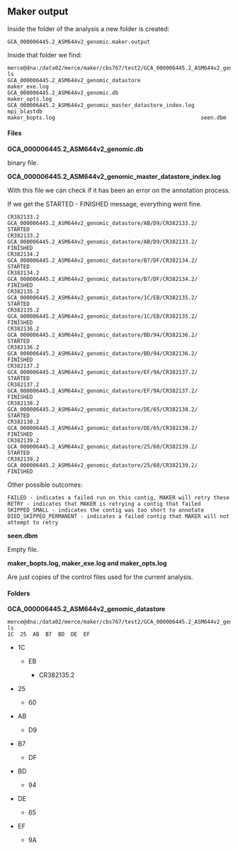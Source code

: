 ## Maker output

Inside the folder of the analysis a new folder is created:

```
GCA_000006445.2_ASM644v2_genomic.maker.output
```

Inside that folder we find:

```
merce@dna:/data02/merce/maker/cbs767/test2/GCA_000006445.2_ASM644v2_genomic.maker.output$ ls
GCA_000006445.2_ASM644v2_genomic_datastore                   maker_exe.log
GCA_000006445.2_ASM644v2_genomic.db                          maker_opts.log
GCA_000006445.2_ASM644v2_genomic_master_datastore_index.log  mpi_blastdb
maker_bopts.log                                              seen.dbm
```

#### Files

**GCA_000006445.2_ASM644v2_genomic.db**

binary file.

**GCA_000006445.2_ASM644v2_genomic_master_datastore_index.log** 

With this file we can check if it has been an error on the annotation process.

If we get the STARTED - FINISHED message, everything went fine.

```
CR382133.2      GCA_000006445.2_ASM644v2_genomic_datastore/AB/D9/CR382133.2/    STARTED
CR382133.2      GCA_000006445.2_ASM644v2_genomic_datastore/AB/D9/CR382133.2/    FINISHED
CR382134.2      GCA_000006445.2_ASM644v2_genomic_datastore/B7/DF/CR382134.2/    STARTED
CR382134.2      GCA_000006445.2_ASM644v2_genomic_datastore/B7/DF/CR382134.2/    FINISHED
CR382135.2      GCA_000006445.2_ASM644v2_genomic_datastore/1C/EB/CR382135.2/    STARTED
CR382135.2      GCA_000006445.2_ASM644v2_genomic_datastore/1C/EB/CR382135.2/    FINISHED
CR382136.2      GCA_000006445.2_ASM644v2_genomic_datastore/BD/94/CR382136.2/    STARTED
CR382136.2      GCA_000006445.2_ASM644v2_genomic_datastore/BD/94/CR382136.2/    FINISHED
CR382137.2      GCA_000006445.2_ASM644v2_genomic_datastore/EF/9A/CR382137.2/    STARTED
CR382137.2      GCA_000006445.2_ASM644v2_genomic_datastore/EF/9A/CR382137.2/    FINISHED
CR382138.2      GCA_000006445.2_ASM644v2_genomic_datastore/DE/65/CR382138.2/    STARTED
CR382138.2      GCA_000006445.2_ASM644v2_genomic_datastore/DE/65/CR382138.2/    FINISHED
CR382139.2      GCA_000006445.2_ASM644v2_genomic_datastore/25/60/CR382139.2/    STARTED
CR382139.2      GCA_000006445.2_ASM644v2_genomic_datastore/25/60/CR382139.2/    FINISHED
```

Other possible outcomes:

```
FAILED - indicates a failed run on this contig, MAKER will retry these
RETRY - indicates that MAKER is retrying a contig that failed
SKIPPED_SMALL - indicates the contig was too short to annotate 
DIED_SKIPPED_PERMANENT - indicates a failed contig that MAKER will not attempt to retry
```

**seen.dbm**

Empty file.

**maker_bopts.log, maker_exe.log and maker_opts.log**

Are just copies of the control files used for the current analysis.

#### Folders

**GCA_000006445.2_ASM644v2_genomic_datastore**

```
merce@dna:/data02/merce/maker/cbs767/test2/GCA_000006445.2_ASM644v2_genomic.maker.output/GCA_000006445.2_ASM644v2_genomic_datastore$ ls
1C  25  AB  B7  BD  DE  EF
```

- 1C

	- EB

		- CR382135.2

- 25

	- 60

- AB

	- D9

- B7

	- DF

- BD

	- 94

- DE

	- 65

- EF

	- 9A
